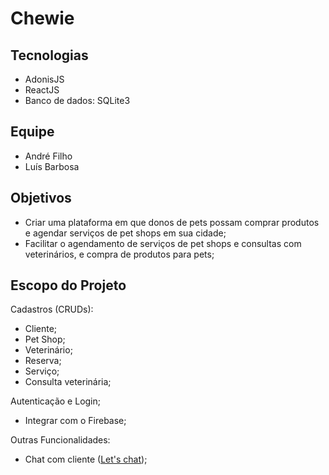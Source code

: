 Chewie
======

Tecnologias
-----------

* AdonisJS
* ReactJS
* Banco de dados: SQLite3

Equipe
------

* André Filho
* Luís Barbosa


Objetivos
---------

* Criar uma plataforma em que donos de pets possam comprar produtos e agendar serviços de pet shops em sua cidade;
* Facilitar o agendamento de serviços de pet shops e consultas com veterinários, e compra de produtos para pets;

Escopo do Projeto
-----------------

Cadastros (CRUDs): 

* Cliente;
* Pet Shop;
* Veterinário;
* Reserva;
* Serviço;
* Consulta veterinária; 

Autenticação e Login;

* Integrar com o Firebase;

Outras Funcionalidades:

* Chat com cliente ([Let's chat](https://github.com/sdelements/lets-chat));

